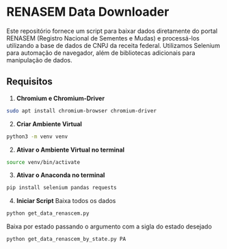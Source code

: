 # RENASEM Data Downloader

Este repositório fornece um script para baixar dados diretamente do portal RENASEM (Registro Nacional de Sementes e Mudas) e processá-los utilizando a base de dados de CNPJ da receita federal. Utilizamos Selenium para automação de navegador, além de bibliotecas adicionais para manipulação de dados.

## Requisitos

1. **Chromium e Chromium-Driver**  

```bash
sudo apt install chromium-browser chromium-driver
```

2. **Criar Ambiente Virtual**

```bash
python3 -m venv venv
```
2. **Ativar o Ambiente Virtual no terminal**

```bash
source venv/bin/activate
```

3. **Ativar o Anaconda no terminal**  
```bash
pip install selenium pandas requests
```

4. **Iniciar Script**
Baixa todos os dados
```bash
python get_data_renascem.py
```
Baixa por estado passando o argumento com a sigla do estado desejado
```bash
python get_data_renascem_by_state.py PA
```
